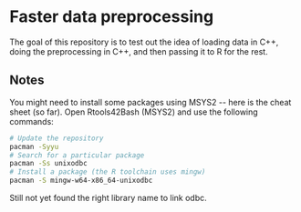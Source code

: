 # Faster data preprocessing

The goal of this repository is to test out the idea of loading data in C++, doing the preprocessing in C++, and then passing it to R for the rest.

## Notes

You might need to install some packages using MSYS2 -- here is the cheat sheet (so far). Open Rtools42Bash (MSYS2) and use the following commands:

```bash
# Update the repository
pacman -Syyu
# Search for a particular package
pacman -Ss unixodbc
# Install a package (the R toolchain uses mingw)
pacman -S mingw-w64-x86_64-unixodbc
```

Still not yet found the right library name to link odbc.
